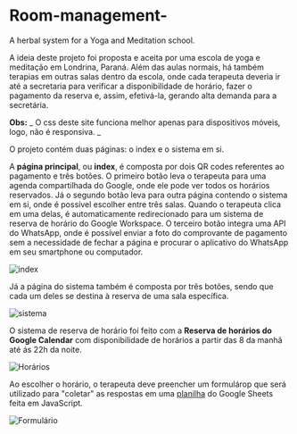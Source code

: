 # Room-management-
A herbal system for a Yoga and Meditation school.


A ideia deste projeto foi proposta e aceita por uma escola de yoga e meditação em Londrina, Paraná. Além das aulas normais, há também terapias em outras salas dentro da escola, onde cada terapeuta deveria ir até a secretaria para verificar a disponibilidade de horário, fazer o pagamento da reserva e, assim, efetivá-la, gerando alta demanda para a secretária. 

**Obs:**  _ O css deste site funciona melhor apenas para dispositivos móveis, logo, não é responsiva. _

O projeto contém duas páginas: o index e o sistema em si. 

A **página principal**, ou **index**, é composta por dois QR codes referentes ao pagamento e três botões. O primeiro botão leva o terapeuta para uma agenda compartilhada do Google, onde ele pode ver todos os horários reservados.
Já o segundo botão leva para outra página contendo o sistema em si, onde é possível escolher entre três salas. Quando o terapeuta clica em uma delas, é automaticamente redirecionado para um sistema de reserva de horário do Google Workspace.
O terceiro botão integra uma API do WhatsApp, onde é possível enviar a foto do comprovante de pagamento sem a necessidade de fechar a página e procurar o aplicativo do WhatsApp em seu smartphone ou computador.

![index](https://github.com/maiarasalmaso/Room-management-/assets/91421583/cba143d8-b660-4d6a-81d0-f227352e050e)


Já a página do sistema também é composta por três botões, sendo que cada um deles se destina à reserva de uma sala específica.

![sistema](https://github.com/maiarasalmaso/Room-management-/assets/91421583/851f5149-28a4-43c9-8efd-bf81b40c6a6f)


O sistema de reserva de horário foi feito com a **Reserva de horários do Google Calendar** com disponibilidade de horários a partir das 8 da manhã até ás 22h da noite.

![Horários](https://github.com/maiarasalmaso/Room-management-/assets/91421583/56b4cf29-c7b2-433c-9b9a-7b28cec8cca6)


Ao escolher o horário, o terapeuta deve preencher um formulárop que será utilizado para "coletar" as respostas em uma [planilha](https://github.com/maiarasalmaso/calendar-to-google-sheets) do Google Sheets feita em JavaScript.

![Formulário](https://github.com/maiarasalmaso/Room-management-/assets/91421583/f457cb88-8570-4681-b368-374612f82104)
